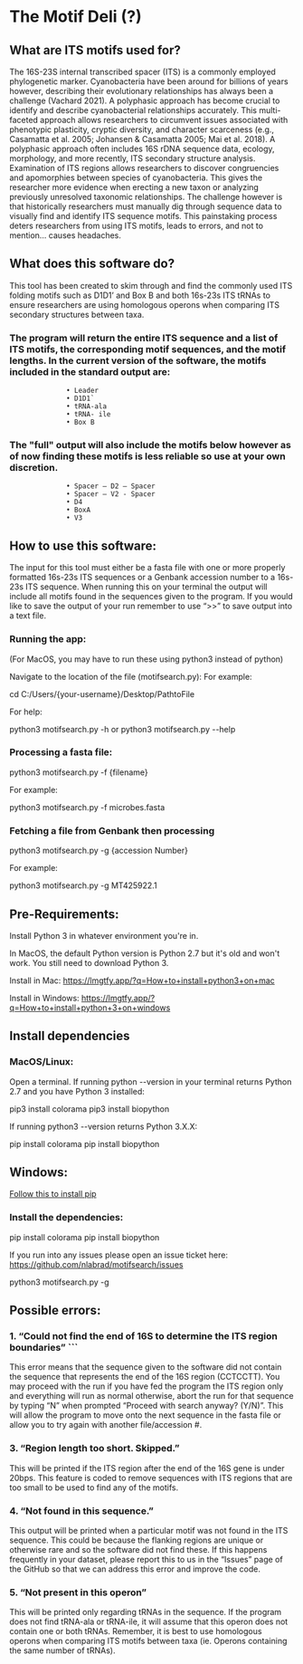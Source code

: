 # The Motif Deli (?)

## What are ITS motifs used for? 

The 16S-23S internal transcribed spacer (ITS) is a commonly employed phylogenetic marker. Cyanobacteria have been around for billions of years however, describing their evolutionary relationships has always been a challenge (Vachard 2021). A polyphasic approach has become crucial to identify and describe cyanobacterial relationships accurately. This multi-faceted approach allows researchers to circumvent issues associated with phenotypic plasticity, cryptic diversity, and character scarceness (e.g., Casamatta et al. 2005; Johansen & Casamatta 2005; Mai et al. 2018). A polyphasic approach often includes 16S rDNA sequence data, ecology, morphology, and more recently, ITS secondary structure analysis. Examination of ITS regions allows researchers to discover congruencies and apomorphies between species of cyanobacteria. This gives the researcher more evidence when erecting a new taxon or analyzing previously unresolved taxonomic relationships. The challenge however is that historically researchers must manually dig through sequence data to visually find and identify ITS sequence motifs. This painstaking process deters researchers from using ITS motifs, leads to errors, and not to mention… causes headaches.


## What does this software do?
This tool has been created to skim through and find the commonly used ITS folding motifs such as D1D1’ and Box B and both 16s-23s ITS tRNAs to ensure researchers are using homologous operons when comparing ITS secondary structures between taxa. 

   ### The program will return the entire ITS sequence and a list of ITS motifs, the corresponding motif sequences, and the motif lengths. In the current version of the software, the motifs included in the standard output are:
                  •	Leader
                  •	D1D1`
                  •	tRNA-ala
                  •	tRNA- ile 
                  •	Box B 
                  
   ### The "full" output will also include the motifs below however as of now finding these motifs is less reliable so use at your own discretion. 
                  •	Spacer – D2 – Spacer 
                  •	Spacer – V2 - Spacer
                  •	D4
                  •	BoxA 
                  •	V3 

## How to use this software: 
The input for this tool must either be a fasta file with one or more properly formatted 16s-23s ITS sequences or a Genbank accession number to a 16s-23s ITS sequence. When running this on your terminal the output will include all motifs found in the sequences given to the program. If you would like to save the output of your run remember to use “>>” to save output into a text file. 


### Running the app:
(For MacOS, you may have to run these using python3 instead of python)

Navigate to the location of the file (motifsearch.py):
For example:

cd C:/Users/{your-username}/Desktop/PathtoFile

For help:

python3 motifsearch.py -h or python3 motifsearch.py --help

### Processing a fasta file:

python3 motifsearch.py -f {filename}

For example:

python3 motifsearch.py -f microbes.fasta

### Fetching a file from Genbank then processing

python3 motifsearch.py -g {accession Number}

For example:

python3 motifsearch.py -g MT425922.1


## Pre-Requirements:

Install Python 3 in whatever environment you're in.

In MacOS, the default Python version is Python 2.7 but it's old and won't work. You still need to download Python 3.

Install in Mac: https://lmgtfy.app/?q=How+to+install+python3+on+mac

Install in Windows: https://lmgtfy.app/?q=How+to+install+python+3+on+windows

## Install dependencies

### MacOS/Linux:

Open a terminal.
If running python --version in your terminal returns Python 2.7 and you have Python 3 installed:

pip3 install colorama
pip3 install biopython

If running python3 --version returns Python 3.X.X:

pip install colorama
pip install biopython

## Windows:

[Follow this to install pip](https://www.liquidweb.com/kb/install-pip-windows/)

### Install the dependencies:

pip install colorama
pip install biopython

If you run into any issues please open an issue ticket here: https://github.com/nlabrad/motifsearch/issues

python3 motifsearch.py -g

## Possible errors: 

### 1. “Could not find the end of 16S to determine the ITS region boundaries”  ```
This error means that the sequence given to the software did not contain the sequence that represents the end of the 16S region (CCTCCTT). You        may proceed with the run if you have fed the program the ITS region only and everything will run as normal otherwise, abort the run for that            sequence by typing “N” when prompted “Proceed with search anyway? (Y/N)”. This will allow the program to move onto the next sequence in the fasta        file or allow you to try again with another file/accession #. 

### 3. “Region length too short. Skipped.”
This will be printed if the ITS region after the end of the 16S gene is under 20bps. This feature is coded to remove sequences with ITS              regions that are too small to be used to find any of the motifs. 

### 4. “Not found in this sequence.” 
This output will be printed when a particular motif was not found in the ITS sequence. This could be because the flanking regions are unique or      otherwise rare and so the software did not find these. If this happens frequently in your dataset, please report this to us in the “Issues” page        of the GitHub so that we can address this error and improve the code.

### 5. “Not present in this operon” 
This will be printed only regarding tRNAs in the sequence. If the program does not find tRNA-ala or tRNA-ile, it will assume that this operon        does not contain one or both tRNAs. Remember, it is best to use homologous operons when comparing ITS motifs between taxa (ie. Operons containing        the same number of tRNAs). 
